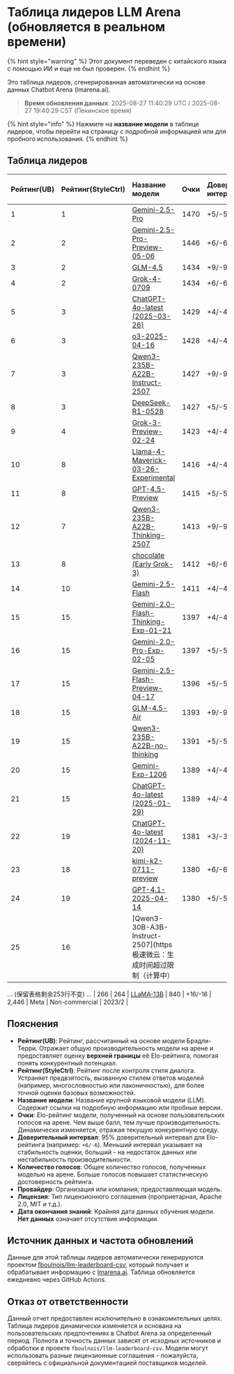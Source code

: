 # Таблица лидеров LLM Arena (обновляется в реальном времени)


{% hint style="warning" %}
Этот документ переведен с китайского языка с помощью ИИ и еще не был проверен.
{% endhint %}




Это таблица лидеров, сгенерированная автоматически на основе данных Chatbot Arena (lmarena.ai).

> **Время обновления данных**: 2025-08-27 11:40:29 UTC / 2025-08-27 19:40:29 CST (Пекинское время)

{% hint style="info" %}
Нажмите на **название модели** в таблице лидеров, чтобы перейти на страницу с подробной информацией или для пробного использования.
{% endhint %}

## Таблица лидеров

| Рейтинг(UB) | Рейтинг(StyleCtrl) | Название модели                                                                                                                             | Очки | Доверительный интервал | Количество голосов | Провайдер                    | Лицензия                    | Дата окончания знаний   |
|:---|:---|:---|:---|:---|:---|:---|:---|:---|
|        1 |               1 | [Gemini-2.5-Pro](http://aistudio.google.com/app/prompts/new_chat?model=gemini-2.5-pro)                                          | 1470 | +5/-5   | 26,019  | Google                 | Proprietary             | nan      |
|        2 |               2 | [Gemini-2.5-Pro-Preview-05-06](http://aistudio.google.com/app/prompts/new_chat?model=gemini-2.5-pro-preview-05-06)              | 1446 | +6/-6   | 13,715  | Google                 | Proprietary             | nan      |
|        3 |               2 | [GLM-4.5](https://z.ai/blog/glm-4.5)                                                                                            | 1434 | +9/-9   | 4,112   | Z.ai                   | MIT                     | nan      |
|        4 |               2 | [Grok-4-0709](https://docs.x.ai/docs/models/grok-4-0709)                                                                        | 1434 | +6/-6   | 13,058  | xAI                    | Proprietary             | nan      |
|        5 |               3 | [ChatGPT-4o-latest (2025-03-26)](https://x.com/OpenAI/status/1905331956856050135)                                               | 1429 | +4/-4   | 30,777  | OpenAI                 | Proprietary             | nan      |
|        6 |               3 | [o3-2025-04-16](https://openai.com/index/introducing-o3-and-o4-mini/)                                                           | 1428 | +4/-4   | 32,033  | OpenAI                 | Proprietary             | nan      |
|        7 |               3 | [Qwen3-235B-A22B-Instruct-2507](https://huggingface.co/Qwen/Qwen3-235B-A22B-Instruct-2507)                                      | 1427 | +9/-9   | 4,154   | Alibaba                | Apache 2.0              | nan      |
|        8 |               3 | [DeepSeek-R1-0528](https://api-docs.deepseek.com/news/news250528)                                                               | 1427 | +5/-5   | 18,284  | DeepSeek               | MIT                     | nan      |
|        9 |               4 | [Grok-3-Preview-02-24](https://x.ai/blog/grok-3)                                                                                | 1423 | +4/-4   | 31,757  | xAI                    | Proprietary             | nan      |
|       10 |               8 | [Llama-4-Maverick-03-26-Experimental](https://ai.meta.com/blog/llama-4-multimodal-intelligence/)                                | 1416 | +4/-4   | 26,604  | Meta                   | nan                     | nan      |
|       11 |               8 | [GPT-4.5-Preview](https://openai.com/index/introducing-gpt-4-5/)                                                                | 1415 | +5/-5   | 15,271  | OpenAI                 | Proprietary             | nan      |
|       12 |               7 | [Qwen3-235B-A22B-Thinking-2507](https://huggingface.co/Qwen/Qwen3-235B-A22B-Thinking-2507)                                      | 1413 | +9/-9   | 3,715   | Alibaba                | Apache 2.0              | nan      |
|       13 |               8 | [chocolate (Early Grok-3)](https://x.com/lmarena_ai/status/1891706264800936307)                                                 | 1412 | +6/-6   | 13,837  | xAI                    | Proprietary             | nan      |
|       14 |              10 | [Gemini-2.5-Flash](http://aistudio.google.com/app/prompts/new_chat?model=gemini-2.5-flash)                                      | 1411 | +4/-4   | 31,359  | Google                 | Proprietary             | nan      |
|       15 |              15 | [Gemini-2.0-Flash-Thinking-Exp-01-21](https://aistudio.google.com/prompts/new_chat?model=gemini-2.0-flash-thinking-exp-01-21)   | 1397 | +4/-4   | 27,552  | Google                 | Proprietary             | nan      |
|       16 |              15 | [Gemini-2.0-Pro-Exp-02-05](https://aistudio.google.com/prompts/new_chat?model=gemini-2.0-pro-exp-02-05)                         | 1397 | +5/-5   | 20,120  | Google                 | Proprietary             | nan      |
|       17 |              15 | [Gemini-2.5-Flash-Preview-04-17](http://aistudio.google.com/app/prompts/new_chat?model=gemini-2.5-flash-preview-04-17)          | 1396 | +5/-5   | 18,655  | Google                 | Proprietary             | nan      |
|       18 |              15 | [GLM-4.5-Air](https://z.ai/blog/glm-4.5)                                                                                        | 1393 | +9/-9   | 4,306   | Z.ai                   | MIT                     | nan      |
|       19 |              15 | [Qwen3-235B-A22B-no-thinking](https://qwenlm.github.io/blog/qwen3/)                                                             | 1391 | +5/-5   | 24,372  | Alibaba                | Apache 2.0              | nan      |
|       20 |              15 | [Gemini-Exp-1206](https://aistudio.google.com/app/prompts/new_chat?model=gemini-exp-1206)                                       | 1389 | +4/-4   | 23,657  | Google                 | Proprietary             | nan      |
|       21 |              15 | [ChatGPT-4o-latest (2025-01-29)](https://help.openai.com/en/articles/9624314-model-release-notes)                               | 1389 | +4/-4   | 23,858  | OpenAI                 | Proprietary             | nan      |
|       22 |              19 | [ChatGPT-4o-latest (2024-11-20)](https://help.openai.com/en/articles/9624314-model-release-notes)                               | 1381 | +3/-3   | 40,509  | OpenAI                 | Proprietary             | nan      |
|       23 |              18 | [kimi-k2-0711-preview](https://moonshotai.github.io/Kimi-K2/)                                                                   | 1380 | +6/-6   | 11,676  | Moonshot               | Modified MIT            | nan      |
|       24 |              19 | [GPT-4.1-2025-04-14](https://openai.com/index/gpt-4-1/)                                                                         | 1380 | +5/-5   | 24,834  | OpenAI                 | Proprietary             | nan      |
|       25 |              16 | [Qwen3-30B-A3B-Instruct-2507](https极速微云：生成时间超过限制（计算中）
... (保留表格剩余253行不变) ...
|      266 |             264 | [LLaMA-13B](https://arxiv.org/abs/2302.13971)                                                                                   |  840 | +16/-16 | 2,446   | Meta                   | Non-commercial          | 2023/2   |

## Пояснения

- **Рейтинг(UB)**: Рейтинг, рассчитанный на основе модели Брэдли-Терри. Отражает общую производительность модели на арене и предоставляет оценку **верхней границы** её Elo-рейтинга, помогая понять конкурентный потенциал.
- **Рейтинг(StyleCtrl)**: Рейтинг после контроля стиля диалога. Устраняет предвзятость, вызванную стилем ответов моделей (например, многословностью или лаконичностью), для более точной оценки базовых возможностей.
- **Название модели**: Название крупной языковой модели (LLM). Содержит ссылки на подробную информацию или пробные версии.
- **Очки**: Elo-рейтинг модели, полученный на основе пользовательских голосов на арене. Чем выше балл, тем лучше производительность. Динамически изменяется, отражая текущую конкурентную среду.
- **Доверительный интервал**: 95% доверительный интервал для Elo-рейтинга (например: `+6/-6`). Меньший интервал указывает на стабильность оценки, больший - на недостаток данных или нестабильность производительности.
- **Количество голосов**: Общее количество голосов, полученных моделью на арене. Больше голосов повышает статистическую достоверность рейтинга.
- **Провайдер**: Организация или компания, предоставляющая модель.
- **Лицензия**: Тип лицензионного соглашения (проприетарная, Apache 2.0, MIT и т.д.).
- **Дата окончания знаний**: Крайняя дата данных обучения модели. **Нет данных** означает отсутствие информации.

## Источник данных и частота обновлений

Данные для этой таблицы лидеров автоматически генерируются проектом [fboulnois/llm-leaderboard-csv](https://github.com/fboulnois/llm-leaderboard-csv), который получает и обрабатывает информацию с [lmarena.ai](https://lmarena.ai/). Таблица обновляется ежедневно через GitHub Actions.

## Отказ от ответственности

Данный отчет предоставлен исключительно в ознакомительных целях. Таблица лидеров динамически изменяется и основана на пользовательских предпочтениях в Chatbot Arena за определенный период. Полнота и точность данных зависят от исходных источников и обработки в проекте `fboulnois/llm-leaderboard-csv`. Модели могут использовать разные лицензионные соглашения - пожалуйста, сверяйтесь с официальной документацией поставщиков моделей.